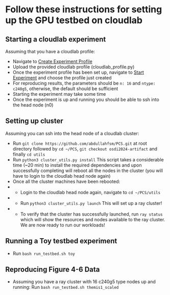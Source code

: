 # Follow these instructions for setting up the GPU testbed on cloudlab


## Starting a cloudlab experiment
Assuming that you have a cloudlab profile:
* Navigate to [Create Experiment Profile](https://www.cloudlab.us/manage_profile.php)
* Upload the provided cloudlab profile (cloudlab_profile.py)
* Once the experiment profile has been set up, navigate to [Start Experiment](https://www.cloudlab.us/instantiate.php) and choose the profile just created
* For reproducing results, the parameters should be `n: 16` and `ntype: c240g5`, otherwise, the default should be sufficient
* Starting the experiment may take some time
* Once the experiment is up and running you should be able to ssh into the head node (n0)


## Setting up cluster
Assuming you can ssh into the head node of a cloudlab cluster:
* Run `git clone https://github.com/abdullahfsm/PCS.git` at root directory followed by `cd ~/PCS`, `git checkout osdi2024-artifact` and finally `cd utils`
* Run `python3 cluster_utils.py install` This script takes a considerable time (~20 min) to install the required dependencies and upon successfully completing will reboot all the nodes in the cluster (you will have to login to the cloudlab head node again)
* Once all the cluster machines have been rebooted:
* * Login to the cloudlab head node again, navigate to `cd ~/PCS/utils`
* * Run `python3 cluster_utils.py launch` This will set up a ray cluster!
* * To verify that the cluster has successfully launched, run `ray status` which will show the resources and nodes available to the ray cluster. We are now ready to run our workloads!


## Running a Toy testbed experiment
* Run `bash run_testbed.sh toy`


## Reproducing Figure 4-6 Data
* Assuming you have a ray cluster with 16 c240g5 type nodes up and running: Run `bash run_testbed.sh themis1_scaled`